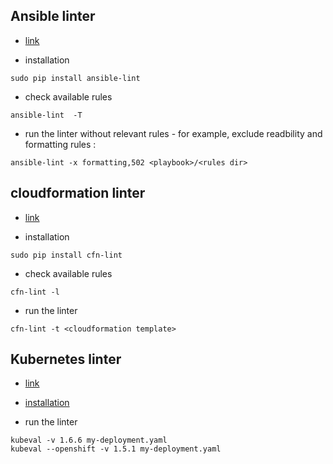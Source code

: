 ## Ansible linter 
* [link](https://docs.ansible.com/ansible-lint/)


* installation 
```
sudo pip install ansible-lint
```

* check available rules
```
ansible-lint  -T
```

* run the linter without relevant rules -
for example, exclude readbility and formatting rules : 
```
ansible-lint -x formatting,502 <playbook>/<rules dir>
```

## cloudformation linter
* [link](https://github.com/aws-cloudformation/cfn-python-lint)

* installation
```
sudo pip install cfn-lint
```

* check available rules
```
cfn-lint -l
```

* run the linter
```
cfn-lint -t <cloudformation template>
```


## Kubernetes linter
* [link](https://www.kubeval.com/)

* [installation](https://www.kubeval.com/installation/)

* run the linter
```
kubeval -v 1.6.6 my-deployment.yaml
kubeval --openshift -v 1.5.1 my-deployment.yaml
```
